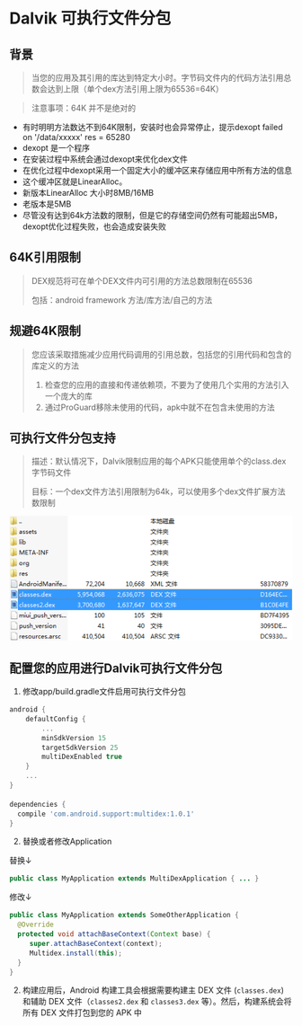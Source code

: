 # Dalvik 可执行文件分包

## 背景

> 当您的应用及其引用的库达到特定大小时。字节码文件内的代码方法引用总数会达到上限（单个dex方法引用上限为65536=64K）

> 注意事项：64K 并不是绝对的

* 有时明明方法数达不到64K限制，安装时也会异常停止，提示dexopt failed on '/data/xxxxx'  res = 65280
* dexopt 是一个程序
* 在安装过程中系统会通过dexopt来优化dex文件
* 在优化过程中dexopt采用一个固定大小的缓冲区来存储应用中所有方法的信息
* 这个缓冲区就是LinearAlloc。
* 新版本LinearAlloc 大小时8MB/16MB
* 老版本是5MB
* 尽管没有达到64k方法数的限制，但是它的存储空间仍然有可能超出5MB，dexopt优化过程失败，也会造成安装失败

## 64K引用限制

> DEX规范将可在单个DEX文件内可引用的方法总数限制在65536
>
> 包括：android framework 方法/库方法/自己的方法

## 规避64K限制

> 您应该采取措施减少应用代码调用的引用总数，包括您的引用代码和包含的库定义的方法
>
> 1. 检查您的应用的直接和传递依赖项，不要为了使用几个实用的方法引入一个庞大的库
> 2. 通过ProGuard移除未使用的代码，apk中就不在包含未使用的方法

## 可执行文件分包支持

> 描述：默认情况下，Dalvik限制应用的每个APK只能使用单个的class.dex字节码文件
>
> 目标：一个dex文件方法引用限制为64k，可以使用多个dex文件扩展方法数限制

![2017-05-22_120002](./media/2017-05-22_120002.png)



## 配置您的应用进行Dalvik可执行文件分包

1. 修改app/build.gradle文件启用可执行文件分包

```groovy
android {
    defaultConfig {
        ...
        minSdkVersion 15 
        targetSdkVersion 25
        multiDexEnabled true
    }
    ...
}

dependencies {
  compile 'com.android.support:multidex:1.0.1'
}
```

2. 替换或者修改Application

替换↓

```java
public class MyApplication extends MultiDexApplication { ... }
```

修改↓

```java
public class MyApplication extends SomeOtherApplication {
  @Override
  protected void attachBaseContext(Context base) {
     super.attachBaseContext(context);
     Multidex.install(this);
  }
}
```

2. 构建应用后，Android 构建工具会根据需要构建主 DEX 文件 (`classes.dex`) 和辅助 DEX 文件（`classes2.dex` 和 `classes3.dex` 等）。然后，构建系统会将所有 DEX 文件打包到您的 APK 中